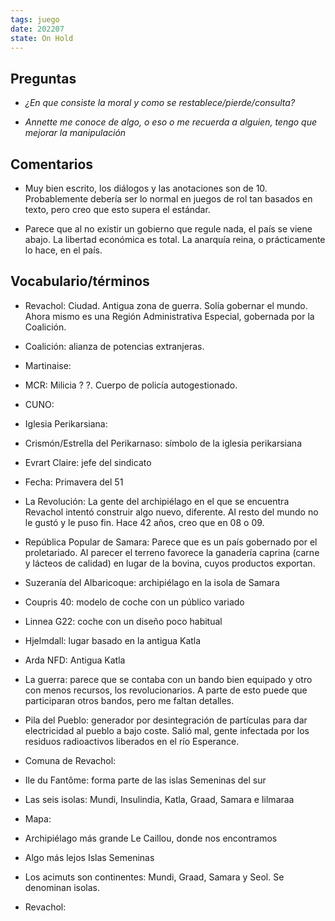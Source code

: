 ```yaml
---
tags: juego
date: 202207
state: On Hold
---
```


## Preguntas

- _¿En que consiste la moral y como se restablece/pierde/consulta?_

- _Annette me conoce de algo, o eso o me recuerda a alguien, tengo que mejorar la manipulación_

## Comentarios

- Muy bien escrito, los diálogos y las anotaciones son de 10. Probablemente debería ser lo normal en juegos de rol tan basados en texto, pero creo que esto supera el estándar.

- Parece que al no existir un gobierno que regule nada, el país se viene abajo. La libertad económica es total. La anarquía reina, o prácticamente lo hace, en el país.

## Vocabulario/términos

- Revachol: Ciudad. Antigua zona de guerra. Solía gobernar el mundo. Ahora mismo es una Región Administrativa Especial, gobernada por la Coalición.

- Coalición: alianza de potencias extranjeras.

- Martinaise:

- MCR: Milicia ? ?. Cuerpo de policía autogestionado.

- CUNO:

- Iglesia Perikarsiana:

- Crismón/Estrella del Perikarnaso: símbolo de la iglesia perikarsiana

- Evrart Claire: jefe del sindicato

- Fecha: Primavera del 51

- La Revolución: La gente del archipiélago en el que se encuentra Revachol intentó construir algo nuevo, diferente. Al resto del mundo no le gustó y le puso fin. Hace 42 años, creo que en 08 o 09.

- República Popular de Samara: Parece que es un país gobernado por el proletariado. Al parecer el terreno favorece la ganadería caprina (carne y lácteos de calidad) en lugar de la bovina, cuyos productos exportan.

- Suzeranía del Albaricoque: archipiélago en la isola de Samara

- Coupris 40: modelo de coche con un público variado

- Linnea G22: coche con un diseño poco habitual

- Hjelmdall: lugar basado en la antigua Katla

- Arda NFD: Antigua Katla

- La guerra: parece que se contaba con un bando bien equipado y otro con menos recursos, los revolucionarios. A parte de esto puede que participaran otros bandos, pero me faltan detalles.

- Pila del Pueblo: generador por desintegración de partículas para dar electricidad al pueblo a bajo coste. Salió mal, gente infectada por los residuos radioactivos liberados en el río Esperance.

- Comuna de Revachol:

- Ile du Fantôme: forma parte de las islas Semeninas del sur

- Las seis isolas: Mundi, Insulindia, Katla, Graad, Samara e Iilmaraa

- Mapa:

- Archipiélago más grande Le Caillou, donde nos encontramos

- Algo más lejos Islas Semeninas

- Los acimuts son continentes: Mundi, Graad, Samara y Seol. Se denominan isolas.

- Revachol: